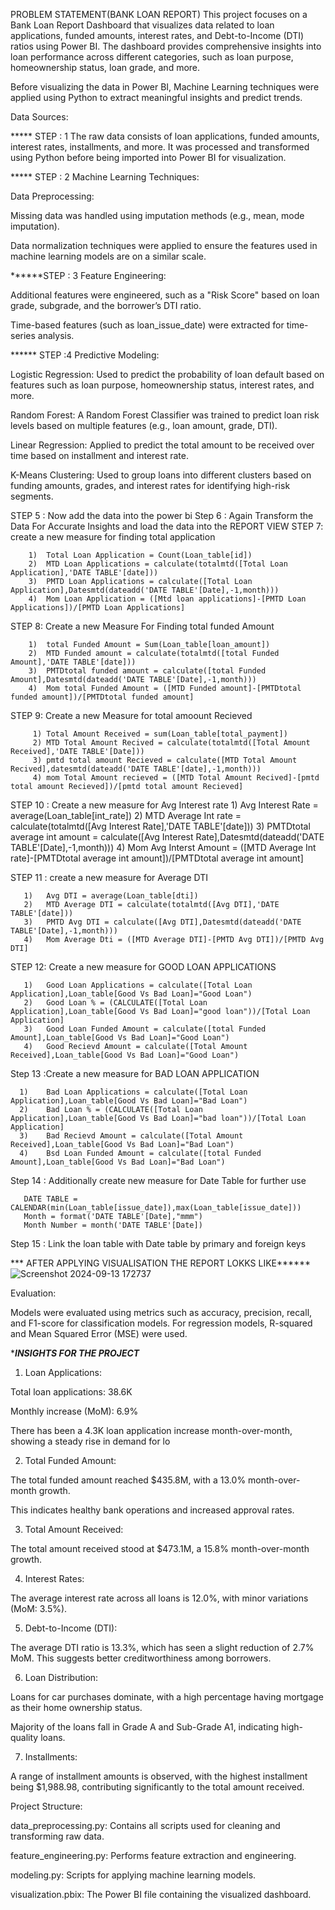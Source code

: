 PROBLEM STATEMENT(BANK LOAN REPORT)
This project focuses on a Bank Loan Report Dashboard that visualizes data related to loan applications, funded amounts, interest rates, and Debt-to-Income (DTI) ratios using Power BI. The dashboard provides comprehensive insights into loan performance across different categories, such as loan purpose, homeownership status, loan grade, and more.

Before visualizing the data in Power BI, Machine Learning techniques were applied using Python to extract meaningful insights and predict trends.


Data Sources:

***** STEP : 1  The raw data consists of loan applications, funded amounts, interest rates, installments, and more. It was processed and transformed using Python before being imported into Power BI for visualization.

***** STEP : 2  Machine Learning Techniques:

Data Preprocessing:

Missing data was handled using imputation methods (e.g., mean, mode imputation).

Data normalization techniques were applied to ensure the features used in machine learning models are on a similar scale.

******STEP : 3   Feature Engineering:

Additional features were engineered, such as a "Risk Score" based on loan grade, subgrade, and the borrower’s DTI ratio.

Time-based features (such as loan_issue_date) were extracted for time-series analysis.

****** STEP :4  Predictive Modeling:

Logistic Regression: Used to predict the probability of loan default based on features such as loan purpose, homeownership status, interest rates, and more.

Random Forest: A Random Forest Classifier was trained to predict loan risk levels based on multiple features (e.g., loan amount, grade, DTI).

Linear Regression: Applied to predict the total amount to be received over time based on installment and interest rate.

K-Means Clustering: Used to group loans into different clusters based on funding amounts, grades, and interest rates for identifying high-risk segments.

STEP 5 : Now add the data into the power bi
Step 6 : Again Transform the Data For Accurate Insights and load the data into the REPORT VIEW
STEP 7: create a new measure for finding total application

        1)	Total Loan Application = Count(Loan_table[id])
        2)	MTD Loan Applications = calculate(totalmtd([Total Loan Application],'DATE TABLE'[date]))
        3)	PMTD Loan Applications = calculate([Total Loan Application],Datesmtd(dateadd('DATE TABLE'[Date],-1,month)))
        4)	Mom Loan Application = ([Mtd loan applications]-[PMTD Loan Applications])/[PMTD Loan Applications]  
        
 STEP 8: Create a new Measure For Finding total funded Amount

        1)	total Funded Amount = Sum(Loan_table[loan_amount])
        2)	MTD Funded amount = calculate(totalmtd([total Funded Amount],'DATE TABLE'[date]))
        3)	PMTDtotal funded amount = calculate([total Funded Amount],Datesmtd(dateadd('DATE TABLE'[Date],-1,month)))
        4)	Mom total Funded Amount = ([MTD Funded amount]-[PMTDtotal funded amount])/[PMTDtotal funded amount]

  STEP 9: Create a new Measure for total amoount Recieved

         1)	Total Amount Received = sum(Loan_table[total_payment])
         2)	MTD Total Amount Recived = calculate(totalmtd([Total Amount Received],'DATE TABLE'[Date]))
         3)	pmtd total amount Recieved = calculate([MTD Total Amount Recived],datesmtd(dateadd('DATE TABLE'[date],-1,month)))
         4)	mom Total Amount recieved = ([MTD Total Amount Recived]-[pmtd total amount Recieved])/[pmtd total amount Recieved]

  STEP 10 : Create a new measure for Avg Interest rate
       1)	Avg Interest Rate = average(Loan_table[int_rate])
       2)	MTD Average Int rate = calculate(totalmtd([Avg Interest Rate],'DATE TABLE'[date]))
       3)	PMTDtotal average int amount = calculate([Avg Interest Rate],Datesmtd(dateadd('DATE TABLE'[Date],-1,month)))
       4)	Mom Avg Interst Amount = ([MTD Average Int rate]-[PMTDtotal average int amount])/[PMTDtotal average int amount]

   STEP 11 : create a new measure for  Average DTI

       1)	Avg DTI = average(Loan_table[dti])
       2)	MTD Average DTI = calculate(totalmtd([Avg DTI],'DATE TABLE'[date]))
       3)	PMTD Avg DTI = calculate([Avg DTI],Datesmtd(dateadd('DATE TABLE'[Date],-1,month)))
       4)	Mom Average Dti = ([MTD Average DTI]-[PMTD Avg DTI])/[PMTD Avg DTI]

  STEP 12:  Create a new measure for GOOD LOAN APPLICATIONS

  
       1)	Good Loan Applications = calculate([Total Loan Application],Loan_table[Good Vs Bad Loan]="Good Loan")
       2)	Good Loan % = (CALCULATE([Total Loan Application],Loan_table[Good Vs Bad Loan]="good loan"))/[Total Loan Application]
       3)	Good Loan Funded Amount = calculate([total Funded Amount],Loan_table[Good Vs Bad Loan]="Good Loan")
       4)	Good Recievd Amount = calculate([Total Amount Received],Loan_table[Good Vs Bad Loan]="Good Loan")

 Step 13 :Create a new measure for  BAD LOAN APPLICATION

 
      1)	Bad Loan Applications = calculate([Total Loan Application],Loan_table[Good Vs Bad Loan]="Bad Loan")
      2)	Bad Loan % = (CALCULATE([Total Loan Application],Loan_table[Good Vs Bad Loan]="bad loan"))/[Total Loan Application]
      3)	Bad Recievd Amount = calculate([Total Amount Received],Loan_table[Good Vs Bad Loan]="Bad Loan")
      4)	Bsd Loan Funded Amount = calculate([total Funded Amount],Loan_table[Good Vs Bad Loan]="Bad Loan")


Step 14 : Additionally create new measure for Date Table for further use

       DATE TABLE = CALENDAR(min(Loan_table[issue_date]),max(Loan_table[issue_date]))
       Month = format('DATE TABLE'[Date],"mmm")
       Month Number = month('DATE TABLE'[Date])


Step 15 : Link the loan table with Date table by primary and foreign keys

*** AFTER APPLYING VISUALISATION THE REPORT LOKKS LIKE******
![Screenshot 2024-09-13 172737](https://github.com/user-attachments/assets/0829ada1-a536-400f-af7e-be6502b84709)



Evaluation:

Models were evaluated using metrics such as accuracy, precision, recall, and F1-score for classification models. For regression models, R-squared and Mean Squared Error (MSE) were used.

******INSIGHTS FOR THE PROJECT*****

1. Loan Applications:

Total loan applications: 38.6K

Monthly increase (MoM): 6.9%

There has been a 4.3K loan application increase month-over-month, showing a steady rise in demand for lo                       


2. Total Funded Amount:

The total funded amount reached $435.8M, with a 13.0% month-over-month growth.

This indicates healthy bank operations and increased approval rates.

3. Total Amount Received:

The total amount received stood at $473.1M, a 15.8% month-over-month growth.


4. Interest Rates:

The average interest rate across all loans is 12.0%, with minor variations (MoM: 3.5%).


5. Debt-to-Income (DTI):

The average DTI ratio is 13.3%, which has seen a slight reduction of 2.7% MoM. This suggests better creditworthiness among borrowers.



6. Loan Distribution:

Loans for car purchases dominate, with a high percentage having mortgage as their home ownership status.

Majority of the loans fall in Grade A and Sub-Grade A1, indicating high-quality loans.



7. Installments:

A range of installment amounts is observed, with the highest installment being $1,988.98, contributing significantly to the total amount received.

Project Structure:

data_preprocessing.py: Contains all scripts used for cleaning and transforming raw data.

feature_engineering.py: Performs feature extraction and engineering.

modeling.py: Scripts for applying machine learning models.

visualization.pbix: The Power BI file containing the visualized dashboard.






















  
 

        
     



  

